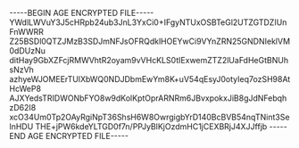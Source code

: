 -----BEGIN AGE ENCRYPTED FILE-----
YWdlLWVuY3J5cHRpb24ub3JnL3YxCi0+IFgyNTUxOSBTeGl2UTZGTDZIUnFnWWRR
Z25BSDl0QTZJMzB3SDJmNFJsOFRQdklHOEYwCi9VYnZRN25GNDNIeklVM0dDUzNu
ditHay9GbXZFcjRMWVhtR2oyam9vVHcKLS0tIExwemZTZ2lUaFdHeGtBNUhsNzVh
azhyeWJOMEErTUlXbWQ0NDJDbmEwYm8K+uV54qEsyJ0otyIeq7ozSH98AtHcWeP8
AJXYedsTRIDWONbFYO8w9dKolKptOprARNRm6JBvxpokxJiB8gJdNFebqhzD62I8
xcO34Um0Tp2OAyRgiNpT36ShsH6W8OwrgigbYrD140BcBVB54nqTNint3SelnHDU
THE+jPW6kdeYLTGD0f7n/PPJyBlKjOzdmHC1jCEXBRjJ4XJJffjb
-----END AGE ENCRYPTED FILE-----
